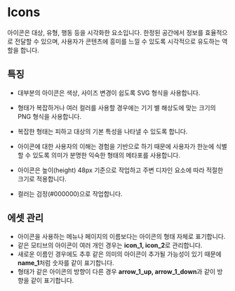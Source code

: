 # Icons

아이콘은 대상, 유형, 행동 등을 시각화한 요소입니다. 한정된 공간에서 정보를 효율적으로 전달할 수 있으며, 사용자가 콘텐츠에 흥미를 느낄 수 있도록 시각적으로 유도하는 역할을 합니다.

## 특징

- 대부분의 아이콘은 색상, 사이즈 변경이 쉽도록 SVG 형식을 사용합니다.

- 형태가 복잡하거나 여러 컬러를 사용할 경우에는 기기 별 해상도에 맞는 크기의 PNG 형식을 사용합니다.

   

- 복잡한 형태는 피하고 대상의 기본 특성을 나타낼 수 있도록 합니다.

- 아이콘에 대한 사용자의 이해는 경험을 기반으로 하기 때문에 사용자가 한눈에 식별할 수 있도록 의미가 분명한 익숙한 형태의 메타포를 사용합니다.

- 아이콘은 높이(height) 48px 기준으로 작업하고 주변 디자인 요소에 따라 적절한 크기로 적용합니다.

- 컬러는 검정(#000000)으로 작업합니다.

## 에셋 관리

- 아이콘을 사용하는 메뉴나 페이지의 이름보다는 아이콘의 형태 자체로 표기합니다.
- 같은 모티브의 아이콘이 여러 개인 경우는 **icon_1, icon_2**로 관리합니다.
- 새로운 이름인 경우에도 추후 같은 의미의 아이콘이 추가될 가능성이 있기 때문에 **name_1**처럼 숫자를 같이 표기합니다.
- 형태가 같은 아이콘의 방향이 다른 경우 **arrow_1_up, arrow_1_down**과 같이 방향을 같이 표기합니다.
